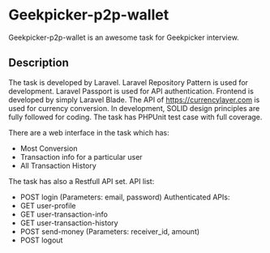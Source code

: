 # Geekpicker-p2p-wallet

Geekpicker-p2p-wallet is an awesome task for Geekpicker interview.

## Description

The task is developed by Laravel. Laravel Repository Pattern is used for development. Laravel Passport is used for API authentication. Frontend is developed by simply Laravel Blade. The API of https://currencylayer.com is used for currency conversion. In development, SOLID design principles are fully followed for coding. The task has PHPUnit test case with full coverage.

There are a web interface in the task which has:
- Most Conversion
- Transaction info for a particular user
- All Transaction History

The task has also a Restfull API set. API list:
- POST login (Parameters: email, password)
Authenticated APIs:
- GET user-profile
- GET user-transaction-info
- GET user-transaction-history
- POST send-money (Parameters: receiver_id, amount)
- POST logout
